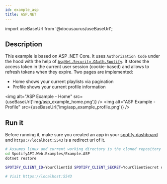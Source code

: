 ```yaml
---
id: example_asp
title: ASP.NET
---
```


import useBaseUrl from '@docusaurus/useBaseUrl';

## Description

This example is based on ASP .NET Core. It uses `Authorization Code` under the hood with the help of [`AspNet.Security.OAuth.Spotify`](https://www.nuget.org/packages/AspNet.Security.OAuth.Spotify/). It stores the access token in the current user session (cookie-based) and allows to refresh tokens when they expire. Two pages are implemented:

* Home shows your current playlists via pagination
* Profile shows your current profile information

<img alt="ASP Example - Home" src={useBaseUrl('img/asp_example_home.png')} />
<img alt="ASP Example - Profile" src={useBaseUrl('img/asp_example_profile.png')} />

## Run it

Before running it, make sure you created an app in your [spotify dashboard](https://developer.spotify.com/dashboard/) and `https://localhost:5543` is a redirect uri of it.

```bash
# Assumes linux and current working directory is the cloned repository
cd SpotifyAPI.Web.Examples/Example.ASP
dotnet restore

SPOTIFY_CLIENT_ID=YourClientId SPOTIFY_CLIENT_SECRET=YourClientSecret dotnet run

# Visit https://localhost:5543
```
